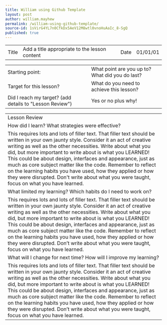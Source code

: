 ```yaml
---
title: William using Github Template
layout: post
author: william.mayhew
permalink: /william-using-github-template/
source-id: 1sVirG4YL7n0CfkDx5AeV12M8wtl0vnoHuAaIc_8-SgQ
published: true
---
```

<table>
  <tr>
    <td>Title</td>
    <td>Add a title appropriate to the lesson content</td>
    <td>Date</td>
    <td>01/01/01</td>
  </tr>
</table>


<table>
  <tr>
    <td>Starting point:</td>
    <td>What point are you up to? What did you do last?</td>
  </tr>
  <tr>
    <td>Target for this lesson?</td>
    <td>What do you need to achieve this lesson? </td>
  </tr>
  <tr>
    <td>Did I reach my target? 
(add details to "Lesson Review")</td>
    <td>Yes or no plus why! </td>
  </tr>
</table>


<table>
  <tr>
    <td>Lesson Review</td>
  </tr>
  <tr>
    <td>How did I learn? What strategies were effective? </td>
  </tr>
  <tr>
    <td>This requires lots and lots of filler text. That filler text should be written in your own jaunty style. Consider it an act of creative writing as well as the other necessities. 
Write about what you did, but more important to write about is what you LEARNED! This could be about design, interfaces and appearance, just as much as core subject matter like the code. 
Remember to reflect on the learning habits you have used, how they applied or how they were disrupted.
Don't write about what you were taught, focus on what you have learned.</td>
  </tr>
  <tr>
    <td>What limited my learning? Which habits do I need to work on? </td>
  </tr>
  <tr>
    <td>This requires lots and lots of filler text. That filler text should be written in your own jaunty style. Consider it an act of creative writing as well as the other necessities. 
Write about what you did, but more important to write about is what you LEARNED! This could be about design, interfaces and appearance, just as much as core subject matter like the code. 
Remember to reflect on the learning habits you have used, how they applied or how they were disrupted.
Don’t write about what you were taught, focus on what you have learned.</td>
  </tr>
  <tr>
    <td>What will I change for next time? How will I improve my learning?</td>
  </tr>
  <tr>
    <td>This requires lots and lots of filler text. That filler text should be written in your own jaunty style. Consider it an act of creative writing as well as the other necessities. 
Write about what you did, but more important to write about is what you LEARNED! This could be about design, interfaces and appearance, just as much as core subject matter like the code. 
Remember to reflect on the learning habits you have used, how they applied or how they were disrupted.
Don’t write about what you were taught, focus on what you have learned.</td>
  </tr>
</table>


